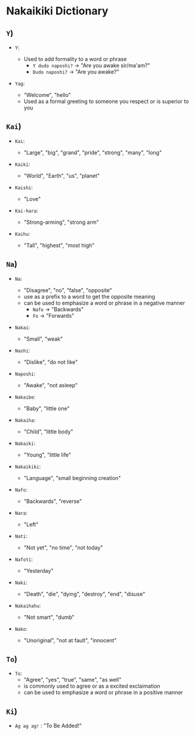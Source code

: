 # Nakaikiki Dictionary

## `Y`)
- `Y`:
  - Used to add formality to a word or phrase
    - `Y dudo naposhi?` -> "Are you awake sir/ma'am?"
    - `Dudo naposhi?` -> "Are you awake?"

- `Yag`:
  - "Welcome", "hello"
  - Used as a formal greeting to someone you respect or is superior to you

## `Kai`)
- `Kai`:
  - "Large", "big", "grand", "pride", "strong", "many", "long"

- `Kaiki`:
  - "World", "Earth", "us", "planet"

- `Kaishi`:
  - "Love"

- `Kai-hara`:
  - "Strong-arming", "strong arm"

- `Kaihu`:
  - "Tall", "highest", "most high"

## `Na`)
- `Na`:
  - "Disagree", "no", "false", "opposite"
  - use as a prefix to a word to get the opposite meaning
  - can be used to emphasize a word or phrase in a negative manner
    - `Nafo` -> "Backwards"
    - `Fo` -> "Forwards"

- `Nakai`:
  - "Small", "weak"

- `Nashi`:
  - "Dislike", "do not like"

- `Naposhi`:
  - "Awake", "not asleep"

- `Nakaibe`:
  - "Baby", "little one"

- `Nakaiha`:
  - "Child", "little body"

- `Nakaiki`:
  - "Young", "little life"

- `Nakaikiki`:
  - "Language", "small beginning creation"

- `Nafo`:
  - "Backwards", "reverse"

- `Nara`:
  - "Left"

- `Nati`:
  - "Not yet", "no time", "not today"

- `Nafoti`:
  - "Yesterday"

- `Naki`:
  - "Death", "die", "dying", "destroy", "end", "disuse"

- `Nakaihahu`:
  - "Not smart", "dumb"

- `Nako`:
  - "Unoriginal", "not at fault", "innocent"

## `To`)
- `To`:
  - "Agree", "yes", "true", "same", "as well"
  - is commonly used to agree or as a excited exclaimation
  - can be used to emphasize a word or phrase in a positive manner

## `Ki`)
- `Ag ag ag!` : "To Be Added!"